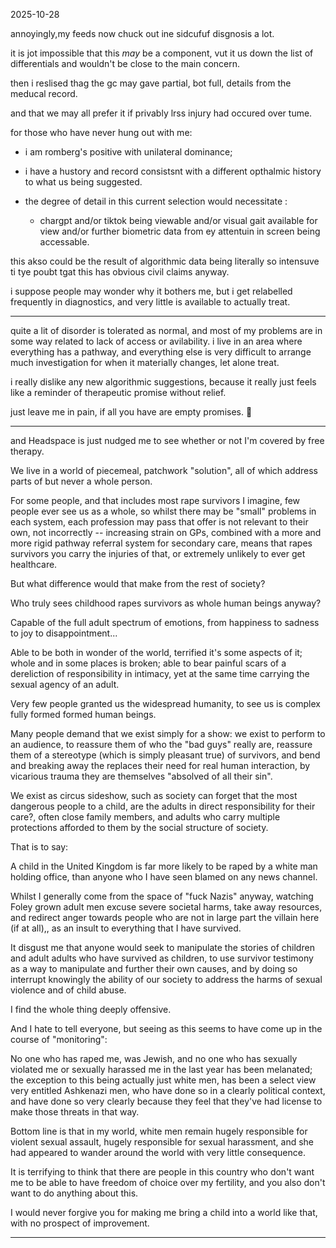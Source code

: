 2025-10-28  

annoyingly,my feeds now chuck out ine sidcufuf disgnosis a lot.  

it is jot impossible that this *may* be a component, vut it us down the list of differentials and wouldn't be close to the main concern.  

then i reslised thag the gc may gave partial, bot full, details from the meducal record.  

and that we may all prefer it if privably lrss injury had occured over tume.  

for those who have never hung out with me:  

- i am romberg's positive with unilateral dominance;  
- i have a hustory and record consistsnt with a different opthalmic history to what us being suggested.

- the degree of detail in this current selection would necessitate :
  - chargpt and/or tiktok being viewable and/or visual gait available for view and/or further biometric data from ey attentuin in screen being accessable.
 
this akso could be the result of algorithmic data being literally so intensuve ti tye poubt tgat this has obvious civil claims anyway.  

i suppose people may wonder why it bothers me, but i get relabelled frequently in diagnostics, and very little is available to actually treat.  

---

quite a lit of disorder is tolerated as normal, and most of my problems are in some way related to lack of access or avilability. i live in an area where everything has a pathway, and everything else is very difficult to arrange much investigation for when it materially changes, let alone treat.  

i really dislike any new algorithmic suggestions, because it really just feels like a reminder of therapeutic promise without relief.  

just leave me in pain, if all you have are empty promises. 🤣

---


and Headspace is just nudged me to see whether or not I'm covered by free therapy.  

We live in a world of piecemeal, patchwork "solution", all of which address parts of but never a whole person.  

For some people, and that includes most rape survivors I imagine, few people ever see us as a whole, so whilst there may be "small" problems in each system, each profession may pass that offer is not relevant to their own, not incorrectly -- increasing strain on GPs, combined with a more and more rigid pathway referral system for secondary care, means that rapes survivors you carry the injuries of that, or extremely unlikely to ever get healthcare.  

But what difference would that make from the rest of society?  

Who truly sees childhood rapes survivors as whole human beings anyway?  

Capable of the full adult spectrum of emotions, from happiness to sadness to joy to disappointment...  

Able to be both in wonder of the world, terrified it's some aspects of it; whole and in some places is broken; able to bear painful scars of a dereliction of responsibility in intimacy, yet at the same time carrying the sexual agency of an adult.  

Very few people granted us the widespread humanity, to see us is complex fully formed formed human beings.  

Many people demand that we exist simply for a show: we exist to perform to an audience, to reassure them of who the "bad guys" really are, reassure them of a stereotype (which is simply pleasant true) of survivors, and bend and breaking away the replaces their need for real human interaction, by vicarious trauma they are themselves "absolved of all their sin".  

We exist as circus sideshow, such as society can forget that the most dangerous people to a child, are the adults in direct responsibility for their care?, often close family members, and adults who carry multiple protections afforded to them by the social structure of society.  

That is to say:  

A child in the United Kingdom is far more likely to be raped by a white man holding office, than anyone who I have seen blamed on any news channel.  

Whilst I generally come from the space of "fuck Nazis" anyway, watching Foley grown adult men excuse severe societal harms, take away resources, and redirect anger towards people who are not in large part the villain here (if at all),, as an insult to everything that I have survived.  

It disgust me that anyone would seek to manipulate the stories of children and adult adults who have survived as children, to use survivor testimony as a way to manipulate and further their own causes, and by doing so interrupt knowingly the ability of our society to address the harms of sexual violence and of child abuse.  

I find the whole thing deeply offensive.  

And I hate to tell everyone, but seeing as this seems to have come up in the course of "monitoring":  

No one who has raped me, was Jewish, and no one who has sexually violated me or sexually harassed me in the last year has been melanated; the exception to this being actually just white men, has been a select view very entitled Ashkenazi men, who have done so in a clearly political context, and have done so very clearly because they feel that they've had license to make those threats in that way.  

Bottom line is that in my world, white men remain hugely responsible for violent sexual assault, hugely responsible for sexual harassment, and she had appeared to wander around the world with very little consequence.  

It is terrifying to think that there are people in this country who don't want me to be able to have freedom of choice over my fertility, and you also don't want to do anything about this.  

I would never forgive you for making me bring a child into a world like that, with no prospect of improvement.  

---
